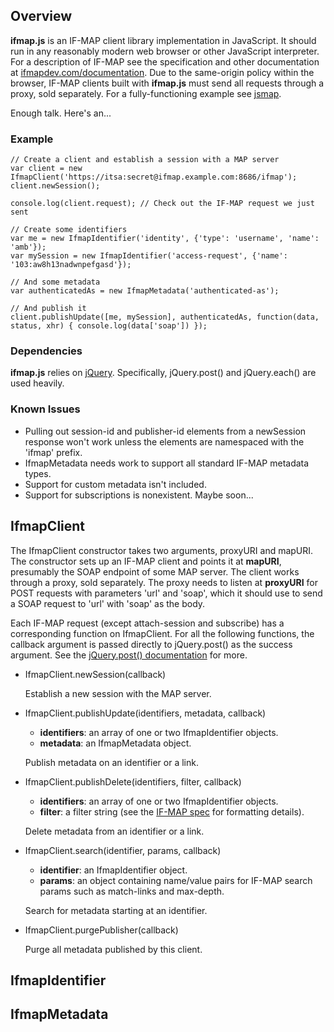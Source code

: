 ## Overview ##

**ifmap.js** is an IF-MAP client library implementation in JavaScript. It should
run in any reasonably modern web browser or other JavaScript interpreter. For a
description of IF-MAP see the specification and other documentation at
[ifmapdev.com/documentation](http://ifmapdev.com/documentation). Due to the
same-origin policy within the browser, IF-MAP clients built with **ifmap.js**
must send all requests through a proxy, sold separately. For a fully-functioning
example see [jsmap](http://github.com/andrewmbenton/jsmap).

Enough talk. Here's an...

### Example ###

    // Create a client and establish a session with a MAP server
    var client = new IfmapClient('https://itsa:secret@ifmap.example.com:8686/ifmap');
    client.newSession();
    
    console.log(client.request); // Check out the IF-MAP request we just sent
    
    // Create some identifiers
    var me = new IfmapIdentifier('identity', {'type': 'username', 'name': 'amb'});
    var mySession = new IfmapIdentifier('access-request', {'name': '103:aw8h13nadwnpefgasd'});
    
    // And some metadata
    var authenticatedAs = new IfmapMetadata('authenticated-as');
    
    // And publish it
    client.publishUpdate([me, mySession], authenticatedAs, function(data, status, xhr) { console.log(data['soap']) });

### Dependencies ###

**ifmap.js** relies on [jQuery](http://jquery.com). Specifically, jQuery.post()
and jQuery.each() are used heavily.

### Known Issues ###

-  Pulling out session-id and publisher-id elements from a newSession response
   won't work unless the elements are namespaced with the 'ifmap' prefix.
-  IfmapMetadata needs work to support all standard IF-MAP metadata types.
-  Support for custom metadata isn't included.
-  Support for subscriptions is nonexistent. Maybe soon...

## IfmapClient ##

The IfmapClient constructor takes two arguments, proxyURI and mapURI. The constructor
sets up an IF-MAP client and points it at **mapURI**, presumably the SOAP endpoint
of some MAP server. The client works through a proxy, sold separately. The
proxy needs to listen at **proxyURI** for POST requests with parameters 'url' and
'soap', which it should use to send a SOAP request to 'url' with 'soap' as the
body.

Each IF-MAP request (except attach-session and subscribe) has a corresponding
function on IfmapClient. For all the following functions, the callback argument
is passed directly to jQuery.post() as the success argument. See the
[jQuery.post() documentation](http://api.jquery.com/jQuery.post/) for more.

-  IfmapClient.newSession(callback)
   
   Establish a new session with the MAP server.

-  IfmapClient.publishUpdate(identifiers, metadata, callback)
   -  **identifiers**: an array of one or two IfmapIdentifier objects.
   -  **metadata**: an IfmapMetadata object.
   
   Publish metadata on an identifier or a link.

-  IfmapClient.publishDelete(identifiers, filter, callback)
   -  **identifiers**: an array of one or two IfmapIdentifier objects.
   -  **filter**: a filter string (see the
      [IF-MAP spec](http://ifmapdev.com/documentation) for formatting details).
   
   Delete metadata from an identifier or a link.

-  IfmapClient.search(identifier, params, callback)
   -  **identifier**: an IfmapIdentifier object.
   -  **params**: an object containing name/value pairs for IF-MAP search params
      such as match-links and max-depth.
   
   Search for metadata starting at an identifier.

-  IfmapClient.purgePublisher(callback)

   Purge all metadata published by this client.

## IfmapIdentifier ##

## IfmapMetadata ##
